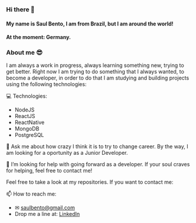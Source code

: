 ### Hi there 👋
#### My name is Saul Bento, I am from Brazil, but I am around the world!
#### At the moment: Germany.

### About me 😎
I am always a work in progress, always learning something new, trying to get better.
Right now I am trying to do something that I always wanted, to become a developer, 
in order to do that I am studying and building projects using the following technologies:

💻 Technologies:
* NodeJS
* ReactJS
* ReactNative
* MongoDB
* PostgreSQL

💬 Ask me about how crazy I think it is to try to change career. By the way, I am looking for a oportunity as a Junior Developer.

🤔 I’m looking for help with going forward as a developer. If your soul craves for helping, feel free to contact me!

Feel free to take a look at my repositories. If you want to contact me:

📫 How to reach me:
- ✉ saulbento@gmail.com
- Drop me a line at: [LinkedIn](https://www.linkedin.com/in/saulbento/)
